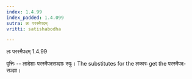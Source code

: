 ```yaml
---
index: 1.4.99
index_padded: 1.4.099
sutra: लः परस्मैपदम्
vritti: satishabodha

---
```

 लः परस्मैपदम् 1.4.99 


वृत्तिः -- लादेशाः परस्मैपदसञ्ज्ञाः स्युः। The substitutes for the लकारः get the परस्मैपद-सञ्ज्ञा। 